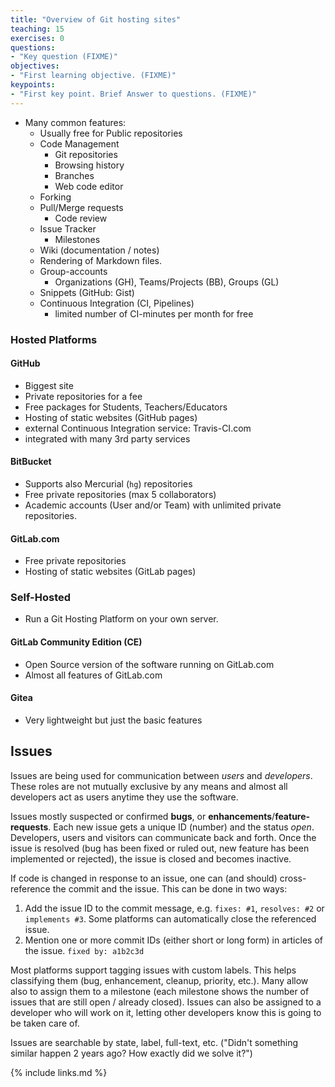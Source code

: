 ```yaml
---
title: "Overview of Git hosting sites"
teaching: 15
exercises: 0
questions:
- "Key question (FIXME)"
objectives:
- "First learning objective. (FIXME)"
keypoints:
- "First key point. Brief Answer to questions. (FIXME)"
---
```


* Many common features:
  * Usually free for Public repositories
  * Code Management
    * Git repositories
    * Browsing history
    * Branches
    * Web code editor
  * Forking
  * Pull/Merge requests
    * Code review
  * Issue Tracker
    * Milestones
  * Wiki (documentation / notes)
  * Rendering of Markdown files.
  * Group-accounts
    * Organizations (GH), Teams/Projects (BB), Groups (GL)
  * Snippets (GitHub: Gist)
  * Continuous Integration (CI, Pipelines)
    * limited number of CI-minutes per month for free

### Hosted Platforms
#### GitHub
* Biggest site
* Private repositories for a fee
* Free packages for Students, Teachers/Educators
* Hosting of static websites (GitHub pages)
* external Continuous Integration service: Travis-CI.com
* integrated with many 3rd party services

#### BitBucket
* Supports also Mercurial (`hg`) repositories
* Free private repositories (max 5 collaborators)
* Academic accounts (User and/or Team) with unlimited private repositories.

#### GitLab.com
* Free private repositories
* Hosting of static websites (GitLab pages)


### Self-Hosted
* Run a Git Hosting Platform on your own server.

#### GitLab Community Edition (CE)
* Open Source version of the software running on GitLab.com
* Almost all features of GitLab.com

#### Gitea
* Very lightweight but just the basic features

## Issues
Issues are being used for communication between *users* and *developers*.
These roles are not mutually exclusive by any means and almost all developers
act as users anytime they use the software.

Issues mostly suspected or confirmed **bugs**, or **enhancements**/**feature-
requests**.  Each new issue gets a unique ID (number) and the status *open*.
Developers, users and visitors can communicate back and forth.
Once the issue is resolved (bug has been fixed or ruled out, new feature has
been implemented or rejected), the issue is closed and becomes inactive.

If code is changed in response to an issue, one can (and should) cross-
reference the commit and the issue.  This can be done in two ways:
1. Add the issue ID to the commit message, e.g. `fixes: #1`, `resolves: #2`
   or `implements #3`. Some platforms can automatically close the referenced
   issue.
2. Mention one or more commit IDs (either short or long form)
   in articles of the issue. `fixed by: a1b2c3d`

Most platforms support tagging issues with custom labels. This helps
classifying them (bug, enhancement, cleanup, priority, etc.). Many allow also
to assign them to a milestone (each milestone shows the number of issues that
are still open / already closed).
Issues can also be assigned to a developer who will work on it, letting other
developers know this is going to be taken care of.

Issues are searchable by state, label, full-text, etc. ("Didn't something
similar happen 2 years ago? How exactly did we solve it?")


{% include links.md %}
